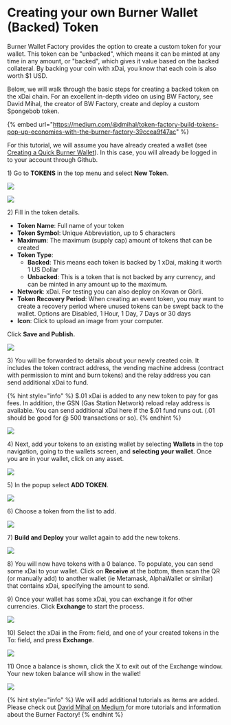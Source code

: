 # Creating your own Burner Wallet \(Backed\) Token

Burner Wallet Factory provides the option to create a custom token for your wallet. This token can be "unbacked", which means it can be minted at any time in any amount, or "backed", which gives it value based on the backed collateral. By backing your coin with xDai, you know that each coin is also worth $1 USD.

Below, we will walk through the basic steps for creating a backed token on the xDai chain. For an excellent in-depth video on using BW Factory, see David Mihal, the creator of BW Factory, create and deploy a custom Spongebob token.

{% embed url="https://medium.com/@dmihal/token-factory-build-tokens-pop-up-economies-with-the-burner-factory-39ccea9f47ac" %}

For this tutorial, we will assume you have already created a wallet \(see [Creating a Quick Burner Wallet](creating-a-quick-burner-wallet.md)\). In this case, you will already be logged in to your account through Github.

1\) Go to **TOKENS** in the top menu and select **New Token**.

![](../../../.gitbook/assets/token1.png)

![](../../../.gitbook/assets/token2.png)



2\) Fill in the token details. 

* **Token Name**: Full name of your token
* **Token Symbol**: Unique Abbreviation, up to 5 characters
* **Maximum**: The maximum \(supply cap\) amount of tokens that can be created
* **Token Type**:  
  * **Backed**:  This means each token is backed by 1 xDai, making it worth 1 US Dollar
  * **Unbacked**: This is a token that is not backed by any currency, and can be minted in any amount up to the maximum. 
* **Network**: xDai.  For testing you can also deploy on Kovan or Görli.
* **Token Recovery Period**:  When creating an event token, you may want to create a recovery period where unused tokens can be swept back to the wallet. Options are Disabled, 1 Hour, 1 Day, 7 Days or 30 days
* **Icon**: Click to upload an image from your computer.

Click **Save and Publish.**

![](../../../.gitbook/assets/token3.png)

3\) You will be forwarded to details about your newly created coin. It includes the token contract address, the vending machine address \(contract with permission to mint and burn tokens\) and the relay address you can send additional xDai to fund.

{% hint style="info" %}
$.01 xDai is added to any new token to pay for gas fees. In addition, the GSN \(Gas Station Network\) reload relay address is available. You can send additional xDai here if the $.01 fund runs out.  \(.01 should be good for @ 500 transactions or so\).
{% endhint %}

![](../../../.gitbook/assets/token4.png)

4\) Next, add your tokens to an existing wallet by selecting **Wallets** in the top navigation, going to the wallets screen, and **selecting your wallet**. Once you are in your wallet, click on any asset. 

![](../../../.gitbook/assets/token6.png)

5\)  In the popup select **ADD TOKEN**.

![](../../../.gitbook/assets/token7.png)

6\) Choose a token from the list to add.

![](../../../.gitbook/assets/token8.png)

7\) **Build and Deploy** your wallet again to add the new tokens.

![](../../../.gitbook/assets/token9.png)

8\) You will now have tokens with a 0 balance. To populate, you can send some xDai to your wallet. Click on **Receive** at the bottom, then scan the QR \(or manually add\) to another wallet \(ie Metamask, AlphaWallet or similar\) that contains xDai, specifying the amount to send. 

9\) Once your wallet has some xDai, you can exchange it for other currencies. Click **Exchange** to start the process.

![](../../../.gitbook/assets/token10.png)

10\) Select the xDai in the From: field, and one of your created tokens in the To: field, and press **Exchange**.

![](../../../.gitbook/assets/token11.png)

11\) Once a balance is shown, click the X to exit out of the Exchange window. Your new token balance will show in the wallet!

![](../../../.gitbook/assets/token12.png)

{% hint style="info" %}
We will add additional tutorials as items are added. Please check out [David Mihal on Medium ](https://medium.com/@dmihal)for more tutorials and information about the Burner Factory!
{% endhint %}

 




